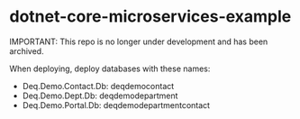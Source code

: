 # dotnet-core-microservices-example

IMPORTANT: This repo is no longer under development and has been archived.

When deploying, deploy databases with these names:
- Deq.Demo.Contact.Db: deqdemocontact
- Deq.Demo.Dept.Db: deqdemodepartment
- Deq.Demo.Portal.Db: deqdemodepartmentcontact
